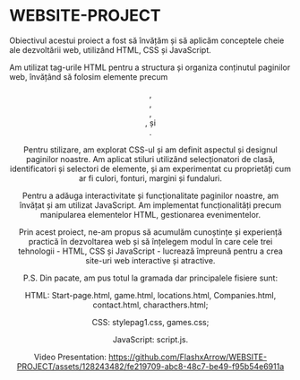 # WEBSITE-PROJECT

Obiectivul acestui proiect a fost să învățăm și să aplicăm conceptele cheie ale dezvoltării web, utilizând HTML, CSS și JavaScript.

Am utilizat tag-urile HTML pentru a structura și organiza conținutul paginilor web, învățând să folosim elemente precum <header>, <nav>, <section>, <article>, și <footer>.

Pentru stilizare, am explorat CSS-ul și am definit aspectul și designul paginilor noastre. Am aplicat stiluri utilizând selecționatori de clasă, identificatori și selectori de elemente, și am experimentat cu proprietăți cum ar fi culori, fonturi, margini și fundaluri.

Pentru a adăuga interactivitate și funcționalitate paginilor noastre, am învățat și am utilizat JavaScript. Am implementat funcționalități precum manipularea elementelor HTML, gestionarea evenimentelor.

Prin acest proiect, ne-am propus să acumulăm cunoștințe și experiență practică în dezvoltarea web și să înțelegem modul în care cele trei tehnologii - HTML, CSS și JavaScript - lucrează împreună pentru a crea site-uri web interactive și atractive.
  
  P.S. Din pacate, am pus totul la gramada dar principalele fisiere sunt:
  
  HTML: Start-page.html, game.html, locations.html, Companies.html, contact.html, characthers.html;
  
  CSS: stylepag1.css, games.css;
  
  JavaScript: script.js.
  
  Video Presentation:
  https://github.com/FlashxArrow/WEBSITE-PROJECT/assets/128243482/fe219709-abc8-48c7-be49-f95b54e6911a
  
  
  
